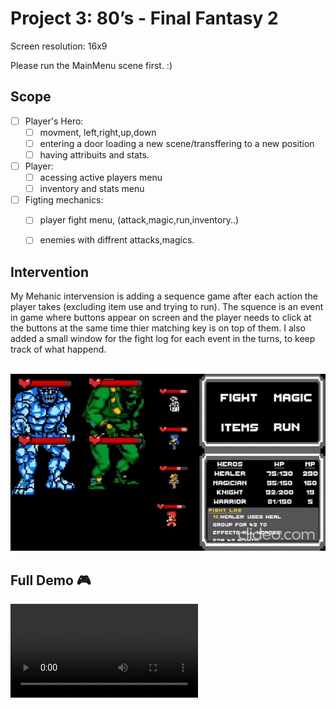 # Project 3: 80’s - Final Fantasy 2

Screen resolution: 16x9

Please run the MainMenu scene first. :)

## Scope
- [ ] Player's Hero:
    - [ ] movment, left,right,up,down
    - [ ] entering a door loading a new scene/transffering to a new position
    - [ ] having attribuits and stats.
    
- [ ] Player:
    - [ ] acessing active players menu
    - [ ] inventory and stats menu
    
- [ ] Figting mechanics:
    - [ ] player fight menu, (attack,magic,run,inventory..) 
    - [ ] enemies with diffrent attacks,magics.
   

## Intervention
My Mehanic intervension is adding a sequence game after each action the player takes (excluding item use and trying to run).
The squence is an event in game where buttons appear on screen and the player needs to click at the buttons at the same time thier matching key is on top of them.
I also added a small window for the fight log for each event in the turns, to keep track of what happend.

\
![](https://github.com/Dan8Oren/FinalFantasty2-Remake/blob/0d5b0a9db104c4d507185fbee686b96d466f9f34/Sequance-example.gif)


## Full Demo 🎮
![](https://github.com/Dan8Oren/FinalFantasty2-Remake/blob/0d5b0a9db104c4d507185fbee686b96d466f9f34/FinalFantasy2-Dan_Oren-Demo.mp4)
